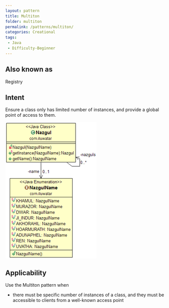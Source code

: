 ```yaml
---
layout: pattern
title: Multiton
folder: multiton
permalink: /patterns/multiton/
categories: Creational
tags:
 - Java
 - Difficulty-Beginner
---
```


## Also known as
Registry

## Intent
Ensure a class only has limited number of instances, and provide a
global point of access to them.

![alt text](./etc/multiton.png "Multiton")

## Applicability
Use the Multiton pattern when

* there must be specific number of instances of a class, and they must be accessible to clients from a well-known access point

